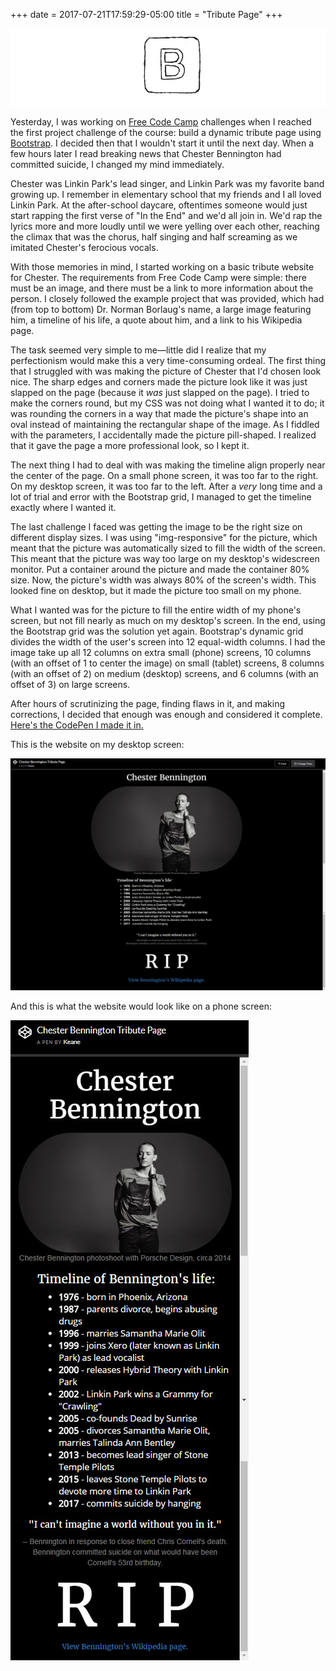 +++
date = 2017-07-21T17:59:29-05:00
title = "Tribute Page"
+++

![image](/img/bootstrap.jpg)

Yesterday, I was working on [Free Code Camp](https://www.freecodecamp.org/) challenges when I reached the first project challenge of the course: build a dynamic tribute page using [Bootstrap](http://getbootstrap.com/). I decided then that I wouldn't start it until the next day. When a few hours later I read breaking news that Chester Bennington had committed suicide, I changed my mind immediately. 

Chester was Linkin Park's lead singer, and Linkin Park was my favorite band growing up. I remember in elementary school that my friends and I all loved Linkin Park. At the after-school daycare, oftentimes someone would just start rapping the first verse of "In the End" and we'd all join in. We'd rap the lyrics more and more loudly until we were yelling over each other, reaching the climax that was the chorus, half singing and half screaming as we imitated Chester's ferocious vocals. 

With those memories in mind, I started working on a basic tribute website for Chester. The requirements from Free Code Camp were simple: there must be an image, and there must be a link to more information about the person. I closely followed the example project that was provided, which had (from top to bottom) Dr. Norman Borlaug's name, a large image featuring him, a timeline of his life, a quote about him, and a link to his Wikipedia page.

The task seemed very simple to me—little did I realize that my perfectionism would make this a very time-consuming ordeal. The first thing that I struggled with was making the picture of Chester that I'd chosen look nice. The sharp edges and corners made the picture look like it was just slapped on the page (because it *was* just slapped on the page). I tried to make the corners round, but my CSS was not doing what I wanted it to do; it was rounding the corners in a way that made the picture's shape into an oval instead of maintaining the rectangular shape of the image. As I fiddled with the parameters, I accidentally made the picture pill-shaped. I realized that it gave the page a more professional look, so I kept it. 

The next thing I had to deal with was making the timeline align properly near the center of the page. On a small phone screen, it was too far to the right. On my desktop screen, it was too far to the left. After a *very* long time and a lot of trial and error with the Bootstrap grid, I managed to get the timeline exactly where I wanted it.

The last challenge I faced was getting the image to be the right size on different display sizes. I was using "img-responsive" for the picture, which meant that the picture was automatically sized to fill the width of the screen. This meant that the picture was way too large on my desktop's widescreen monitor. Put a container around the picture and made the container 80% size. Now, the picture's width was always 80% of the screen's width. This looked fine on desktop, but it made the picture too small on my phone. 

What I wanted was for the picture to fill the entire width of my phone's screen, but not fill nearly as much on my desktop's screen. In the end, using the Bootstrap grid was the solution yet again. Bootstrap's dynamic grid divides the width of the user's screen into 12 equal-width columns. I had the image take up all 12 columns on extra small (phone) screens, 10 columns (with an offset of 1 to center the image) on small (tablet) screens, 8 columns (with an offset of 2) on medium (desktop) screens, and 6 columns (with an offset of 3) on large screens.

After hours of scrutinizing the page, finding flaws in it, and making corrections, I decided that enough was enough and considered it complete. [Here's the CodePen I made it in.](https://codepen.io/keanemind/details/mwNGQj/)

This is the website on my desktop screen:

![image](/img/BenningtonTribute.jpg)

And this is what the website would look like on a phone screen:

![image](/img/BenningtonTributeMobile.jpg)

